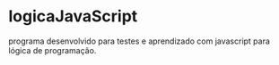 # logicaJavaScript

programa desenvolvido para testes e aprendizado 
com javascript para lógica de programação. 
